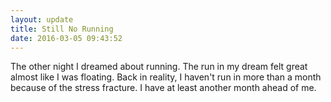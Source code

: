 ```yaml
---
layout: update
title: Still No Running
date: 2016-03-05 09:43:52
---
```


The other night I dreamed about running. The run in my dream felt great almost like I was floating. Back in reality, I haven't run in more than a month because of the stress fracture. I have at least another month ahead of me.

